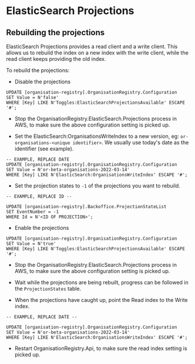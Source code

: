 # ElasticSearch Projections

## Rebuilding the projections

ElasticSearch Projections provides a read client and a write client. This allows us to rebuild the index on a new index with the write client, while the read client keeps providing the old index.

To rebuild the projections:

- Disable the projections

```
UPDATE [organisation-registry].OrganisationRegistry.Configuration
SET Value = N'false'
WHERE [Key] LIKE N'Toggles:ElasticSearchProjectionsAvailable' ESCAPE '#';
```

- Stop the OrganisationRegistry.ElasticSearch.Projections process in AWS, to make sure the above configuration setting is picked up.

- Set the ElasticSearch:OrganisationsWriteIndex to a new version, eg: `or-organisations-<unique identifier>`. We usually use today's date as the identifier (see example).
```
-- EXAMPLE, REPLACE DATE
UPDATE [organisation-registry].OrganisationRegistry.Configuration
SET Value = N'or-beta-organisations-2022-03-14'
WHERE [Key] LIKE N'ElasticSearch:OrganisationsWriteIndex' ESCAPE '#';
```
- Set the projection states to `-1` of the projections you want to rebuild.
```
-- EXAMPLE, REPLACE ID --

UPDATE [organisation-registry].Backoffice.ProjectionStateList
SET EventNumber = -1
WHERE Id = N'<ID OF PROJECTION>';
```

- Enable the projections

```
UPDATE [organisation-registry].OrganisationRegistry.Configuration
SET Value = N'true'
WHERE [Key] LIKE N'Toggles:ElasticSearchProjectionsAvailable' ESCAPE '#';
```

- Stop the OrganisationRegistry.ElasticSearch.Projections process in AWS, to make sure the above configuration setting is picked up.

- Wait while the projections are being rebuilt, progress can be followed in the `ProjectionStates` table.

- When the projections have caught up, point the Read index to the Write index.

```
-- EXAMPLE, REPLACE DATE --

UPDATE [organisation-registry].OrganisationRegistry.Configuration
SET Value = N'or-beta-organisations-2022-03-14'
WHERE [Key] LIKE N'ElasticSearch:OrganisationsWriteIndex' ESCAPE '#';
```

- Restart OrganisationRegistry.Api, to make sure the read index setting is picked up.
